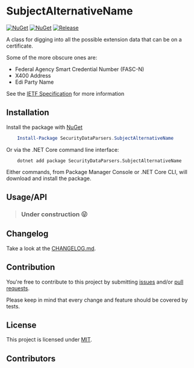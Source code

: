 # SubjectAlternativeName

[![NuGet](https://img.shields.io/nuget/dt/SecurityDataParsers.SubjectAlternativeName.svg)](https://www.nuget.org/packages/SecurityDataParsers.SubjectAlternativeName) [![NuGet](https://img.shields.io/nuget/vpre/SecurityDataParsers.SubjectAlternativeName.svg)](https://www.nuget.org/packages/SecurityDataParsers.SubjectAlternativeName) [![Release](https://github.com/josh-hemphill/SecurityDataParsers/actions/workflows/release.yml/badge.svg)](https://github.com/josh-hemphill/SecurityDataParsers/actions/workflows/release.yml)

A class for digging into all the possible extension data that can be on a certificate.

Some of the more obscure ones are:

  - Federal Agency Smart Credential Number (FASC-N)
  - X400 Address
  - Edi Party Name

See the [IETF Specification](https://datatracker.ietf.org/doc/html/rfc5280#section-4.2.1.6) for more information

<!-- cspell: disable bracketsstartstop -->

## Installation

Install the package with [NuGet](https://www.nuget.org/packages/SecurityDataParsers.SubjectAlternativeName/)

```powershell
    Install-Package SecurityDataParsers.SubjectAlternativeName
```

Or via the .NET Core command line interface:

```shell
    dotnet add package SecurityDataParsers.SubjectAlternativeName
```

Either commands, from Package Manager Console or .NET Core CLI, will download and install the package.

## Usage/API

>
> ### Under construction 😜
>

## Changelog

Take a look at the [CHANGELOG.md](https://github.com/josh-hemphill/SecurityDataParsers/tree/latest/CHANGELOG.md).

## Contribution

You're free to contribute to this project by submitting [issues](https://github.com/josh-hemphill/SecurityDataParsers/issues) and/or [pull requests](https://github.com/josh-hemphill/SecurityDataParsers/pulls).

Please keep in mind that every change and feature should be covered by
tests.

## License

This project is licensed under [MIT](https://github.com/josh-hemphill/SecurityDataParsers/blob/latest/LICENSE).

## Contributors

<!-- ALL-CONTRIBUTORS-LIST:START - Do not remove or modify this section -->
<!-- ALL-CONTRIBUTORS-LIST:END -->

